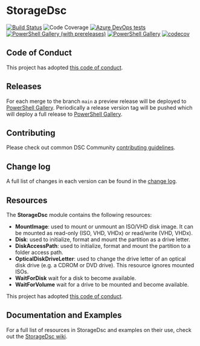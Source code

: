 # StorageDsc

[![Build Status](https://dev.azure.com/dsccommunity/StorageDsc/_apis/build/status/dsccommunity.StorageDsc?branchName=main)](https://dev.azure.com/dsccommunity/StorageDsc/_build/latest?definitionId=30&branchName=main)
![Code Coverage](https://img.shields.io/azure-devops/coverage/dsccommunity/StorageDsc/30/main)
[![Azure DevOps tests](https://img.shields.io/azure-devops/tests/dsccommunity/StorageDsc/30/main)](https://dsccommunity.visualstudio.com/StorageDsc/_test/analytics?definitionId=30&contextType=build)
[![PowerShell Gallery (with prereleases)](https://img.shields.io/powershellgallery/vpre/StorageDsc?label=StorageDsc%20Preview)](https://www.powershellgallery.com/packages/StorageDsc/)
[![PowerShell Gallery](https://img.shields.io/powershellgallery/v/StorageDsc?label=StorageDsc)](https://www.powershellgallery.com/packages/StorageDsc/)
[![codecov](https://codecov.io/gh/dsccommunity/StorageDsc/branch/main/graph/badge.svg)](https://codecov.io/gh/dsccommunity/StorageDsc)

## Code of Conduct

This project has adopted [this code of conduct](CODE_OF_CONDUCT.md).

## Releases

For each merge to the branch `main` a preview release will be
deployed to [PowerShell Gallery](https://www.powershellgallery.com/).
Periodically a release version tag will be pushed which will deploy a
full release to [PowerShell Gallery](https://www.powershellgallery.com/).

## Contributing

Please check out common DSC Community [contributing guidelines](https://dsccommunity.org/guidelines/contributing).

## Change log

A full list of changes in each version can be found in the [change log](CHANGELOG.md).

## Resources

The **StorageDsc** module contains the following resources:

- **MountImage**: used to mount or unmount an ISO/VHD disk image. It can be
    mounted as read-only (ISO, VHD, VHDx) or read/write (VHD, VHDx).
- **Disk**: used to initialize, format and mount the partition as a drive letter.
- **DiskAccessPath**: used to initialize, format and mount the partition to a
    folder access path.
- **OpticalDiskDriveLetter**: used to change the drive letter of an optical
    disk drive (e.g. a CDROM or DVD drive).  This resource ignores mounted ISOs.
- **WaitForDisk** wait for a disk to become available.
- **WaitForVolume** wait for a drive to be mounted and become available.

This project has adopted [this code of conduct](CODE_OF_CONDUCT.md).

## Documentation and Examples

For a full list of resources in StorageDsc and examples on their use, check out
the [StorageDsc wiki](https://github.com/dsccommunity/StorageDsc/wiki).
